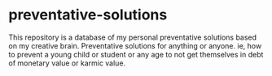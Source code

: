 # preventative-solutions
This repository is a database of my personal preventative solutions based on my creative brain. Preventative solutions for anything or anyone. ie, how to prevent a young child or student or any age to not get themselves in debt of monetary value or karmic value.
